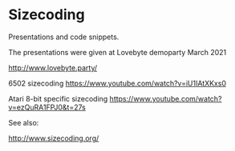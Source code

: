 # Sizecoding

Presentations and code snippets.

The presentations were given at Lovebyte demoparty March 2021

http://www.lovebyte.party/

6502 sizecoding
https://www.youtube.com/watch?v=iU1IAtXKxs0

Atari 8-bit specific sizecoding
https://www.youtube.com/watch?v=ezQuRA1FPJ0&t=27s

See also:

http://www.sizecoding.org/
